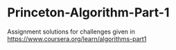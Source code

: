 # Princeton-Algorithm-Part-1
Assignment solutions for challenges given in https://www.coursera.org/learn/algorithms-part1
